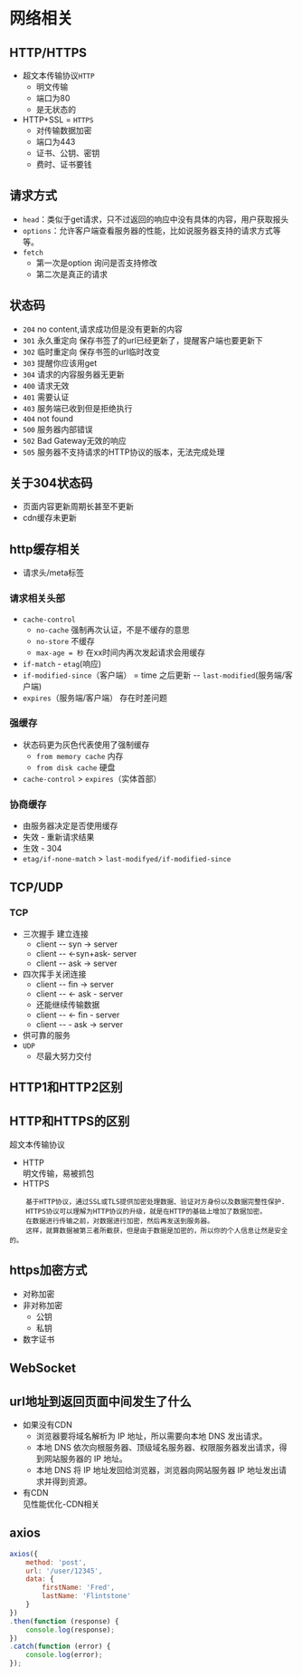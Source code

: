 # 网络相关
## HTTP/HTTPS
 - 超文本传输协议`HTTP`
    - 明文传输
    - 端口为80
    - 是无状态的
- HTTP+SSL = `HTTPS`
    - 对传输数据加密
    - 端口为443
    - 证书、公钥、密钥
    - 费时、证书要钱
## 请求方式
- `head`：类似于get请求，只不过返回的响应中没有具体的内容，用户获取报头
- `options`：允许客户端查看服务器的性能，比如说服务器支持的请求方式等等。
- `fetch`
    - 第一次是option 询问是否支持修改
    - 第二次是真正的请求
    
## 状态码
- `204` no content,请求成功但是没有更新的内容
- `301` 永久重定向 保存书签了的url已经更新了，提醒客户端也要更新下
- `302` 临时重定向 保存书签的url临时改变
- `303` 提醒你应该用get
- `304` 请求的内容服务器无更新
- `400` 请求无效
- `401` 需要认证
- `403` 服务端已收到但是拒绝执行
- `404` not found
- `500` 服务器内部错误
- `502` Bad Gateway无效的响应
- `505` 服务器不支持请求的HTTP协议的版本，无法完成处理

## 关于304状态码
- 页面内容更新周期长甚至不更新
- cdn缓存未更新

## http缓存相关
- 请求头/meta标签
### 请求相关头部
- `cache-control`
    - `no-cache` 强制再次认证，不是不缓存的意思
    - `no-store` 不缓存
    - `max-age = 秒` 在xx时间内再次发起请求会用缓存
- `if-match` - `etag`(响应)
- `if-modified-since`（客户端） = time 之后更新 -- `last-modified`(服务端/客户端)
-  `expires`（服务端/客户端） 存在时差问题
### 强缓存
- 状态码更为灰色代表使用了强制缓存
    - `from memory cache` 内存
    - `from disk cache` 硬盘
- `cache-control` > `expires`（实体首部）
### 协商缓存
- 由服务器决定是否使用缓存
- 失效 - 重新请求结果
- 生效 - 304
- `etag/if-none-match` > `last-modifyed/if-modified-since`



## TCP/UDP
### TCP
- 三次握手 建立连接
    - client -- syn     ->  server
    - client -- <-syn+ask-  server
    - client -- ask     ->  server
- 四次挥手关闭连接
    - client --    fin ->  server
    - client -- <- ask  -  server
    - 还能继续传输数据
    - client -- <- fin  -  server
    - client -- - ask  ->  server
- 供可靠的服务
- `UDP`
    - 尽最大努力交付

## HTTP1和HTTP2区别

## HTTP和HTTPS的区别  
超文本传输协议
- HTTP  
明文传输，易被抓包
- HTTPS
```
    基于HTTP协议，通过SSL或TLS提供加密处理数据、验证对方身份以及数据完整性保护.
    HTTPS协议可以理解为HTTP协议的升级，就是在HTTP的基础上增加了数据加密。
    在数据进行传输之前，对数据进行加密，然后再发送到服务器。
    这样，就算数据被第三者所截获，但是由于数据是加密的，所以你的个人信息让然是安全的。
```

## https加密方式
- 对称加密
- 非对称加密
  - 公钥
  - 私钥
- 数字证书

## WebSocket

## url地址到返回页面中间发生了什么 
- 如果没有CDN
    - 浏览器要将域名解析为 IP 地址，所以需要向本地 DNS 发出请求。
    - 本地 DNS 依次向根服务器、顶级域名服务器、权限服务器发出请求，得到网站服务器的 IP 地址。
    - 本地 DNS 将 IP 地址发回给浏览器，浏览器向网站服务器 IP 地址发出请求并得到资源。
- 有CDN  
见性能优化-CDN相关

## axios
```js
axios({
    method: 'post',
    url: '/user/12345',
    data: {
        firstName: 'Fred',
        lastName: 'Flintstone'
    }
})
.then(function (response) {
    console.log(response);
})
.catch(function (error) {
    console.log(error);
});
```